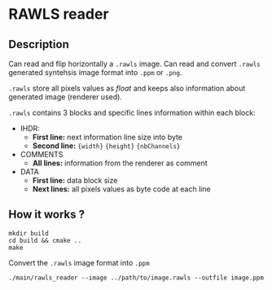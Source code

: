 # RAWLS reader

## Description

Can read and flip horizontally a `.rawls` image.
Can read and convert `.rawls` generated syntehsis image format into `.ppm` or `.png`.

`.rawls` store all pixels values as *float* and keeps also information about generated image (renderer used).

`.rawls` contains 3 blocks and specific lines information within each block:
- IHDR: 
    - **First line:** next information line size into byte
    - **Second line:** `{width}` `{height}` `{nbChannels}`
- COMMENTS
    - **All lines:** information from the renderer as comment
- DATA
    - **First line:** data block size
    - **Next lines:** all pixels values as byte code at each line

## How it works ?

```
mkdir build
cd build && cmake ..
make 
```

Convert the `.rawls` image format into `.ppm` 
```
./main/rawls_reader --image ../path/to/image.rawls --outfile image.ppm
```